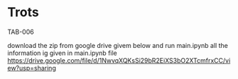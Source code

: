 # Trots
TAB-006

download the zip from google drive givem below and run main.ipynb
all the information ig given in main.ipynb file
https://drive.google.com/file/d/1NwvqXQKsSi29bR2EiXS3bO2XTcmfrxCC/view?usp=sharing
